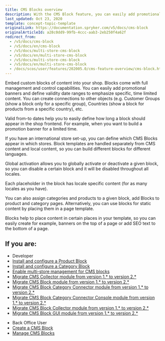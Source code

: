 ```yaml
---
title: CMS Blocks overview
description: With the CMS Block feature, you can easily add promotional banners and define validity date ranges to emphasize specific, time-limited content.
last_updated: Oct 23, 2020
template: concept-topic-template
originalLink: https://documentation.spryker.com/v5/docs/cms-block
originalArticleId: a28c0dd9-99fb-4ccc-aab3-2eb250f4a62f
redirect_from:
  - /v5/docs/cms-block
  - /v5/docs/en/cms-block
  - /v5/docs/multi-store-cms-block
  - /v5/docs/en/multi-store-cms-block
  - /v5/docs/multi-store-cms-block
  - /v5/docs/en/multi-store-cms-block
  - /docs/scos/user/features/202005.0/cms-feature-overview/cms-block.html
---
```


Embed custom blocks of content into your shop. Blocks come with full management and control capabilities. You can easily add promotional banners and define validity date ranges to emphasize specific, time limited content. You can create connections to other objects (e.g. Customer Groups (show a block only for a specific group), Countries (show a block for products from a specific country), etc.

Valid from-to dates help you to easily define how long a block should appear in the shop frontend. For example, when you want to build a promotion banner for a limited time.

If you have an international store set-up, you can define which CMS Blocks appear in which stores. Block templates are handled separately from CMS content and local content, so you can build different blocks for different languages.

Global activation allows you to globally activate or deactivate a given block, so you can disable a certain block and it will be disabled throughout all locales.

Each placeholder in the block has locale specific content (for as many locales as you have).

You can also assign categories and products to a given block, add Blocks to product and category pages. Alternatively, you can use blocks for static content by placing them in a page template.

Blocks help to place content in certain places in your template, so you can easily create for example, banners on the top of a page or add SEO text to the bottom of a page.

## If you are:
<div class="mr-container">
    <div class="mr-list-container">
        <!-- col1 -->
        <div class="mr-col">
            <ul class="mr-list mr-list-green">
                <li class="mr-title">Developer</li>
                <li><a href="/docs/scos/dev/feature-integration-guides/{{page.version}}/installing-the-product-cms-block.html" class="mr-link">Install and configure a Product Block</a></li>
<li><a href="/docs/scos/dev/feature-integration-guides/{{page.version}}/installing-the-category-cms-blocks.html" class="mr-link">Install and configure a Category Block</a></li>
<li><a href="/docs/scos/dev/feature-integration-guides/{{page.version}}/multi-store-cms-block-feature-integration.html" class="mr-link">Enable multi-store management for CMS blocks</a></li>
<li><a href="/docs/pbc/all/content-management-system/install-and-upgrade/upgrade-modules/upgrade-the-cms-modulecollector.html" class="mr-link">Migrate CMS Collector module from version 1.* to version 2.*</a></li>
<li><a href="/docs/pbc/all/content-management-system/install-and-upgrade/upgrade-modules/upgrade-the-cms-moduleblock.html" class="mr-link">Migrate CMS Block module from version 1.* to version 2.*</a></li>
<li><a href="/docs/pbc/all/content-management-system/install-and-upgrade/upgrade-modules/upgrade-the-cms-module-block-category-connector.html" class="mr-link">Migrate CMS Block Category Connector module from version 1.* to version 2.*</a></li>
<li><a href="/docs/pbc/all/content-management-system/install-and-upgrade/upgrade-modules/upgrade-the-cms-moduleblockcategoryconnector-migration-console.html" class="mr-link">Migrate CMS Block Category Connector Console module from version 1.* to version 2.*</a></li>
<li><a href="/docs/pbc/all/content-management-system/install-and-upgrade/upgrade-modules/upgrade-the-migration-guide-cms-block-collector.html" class="mr-link">Migrate CMS Block Collector  module from version 1.* to version 2.*</a></li>
<li><a href="/docs/pbc/all/content-management-system/install-and-upgrade/upgrade-modules/upgrade-the-cms-moduleblockgui.html" class="mr-link">Migrate CMS Block GUI  module from version 1.* to version 2.*</a></li>
    </ul>
        </div>
        <!-- col2 -->
        <div class="mr-col">
            <ul class="mr-list mr-list-blue">
            <li class="mr-title"> Back Office User</li>
            <li><a href="/docs/scos/user/back-office-user-guides/{{page.version}}/content/blocks/creating-cms-blocks.html" class="mr-link">Create a CMS Block</a></li>
            <li><a href="/docs/scos/user/back-office-user-guides/{{page.version}}/content/blocks/managing-cms-blocks.html" class="mr-link">Manage CMS Blocks</a></li>
            </ul>      
            </div>

